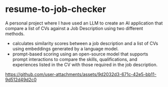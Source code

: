 # resume-to-job-checker
A personal project where I have used an LLM to create an AI application that compare a list of CVs against a Job Description using two different methods.
- calculates similarity scores between a job description and a list of CVs using embeddings generated by a language model.
- prompt-based scoring using an open-source model that supports prompt interactions to compare the skills, qualifications, and experiences listed in the CV with those required in the job description.

https://github.com/user-attachments/assets/9d2032d3-671c-42e5-bb11-9d512d49d2c0

